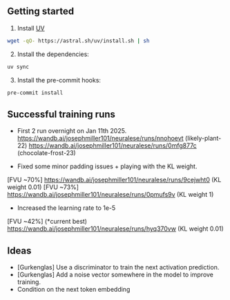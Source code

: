 ## Getting started

1. Install [UV](https://docs.astral.sh/uv/)

```bash
wget -qO- https://astral.sh/uv/install.sh | sh
```

2. Install the dependencies:

```bash
uv sync
```

3. Install the pre-commit hooks:

```bash
pre-commit install
```

## Successful training runs

 - First 2 run overnight on Jan 11th 2025.
https://wandb.ai/josephmiller101/neuralese/runs/nnohoevt (likely-plant-22)
https://wandb.ai/josephmiller101/neuralese/runs/0mfg877c (chocolate-frost-23)

 - Fixed some minor padding issues + playing with the KL weight.

[FVU ~70%]  https://wandb.ai/josephmiller101/neuralese/runs/9cejwht0 (KL weight 0.01)
[FVU ~73%] https://wandb.ai/josephmiller101/neuralese/runs/0pmufs9v (KL weight 1)

 - Increased the learning rate to 1e-5

[FVU ~42%] (*current best) https://wandb.ai/josephmiller101/neuralese/runs/hyq370vw (KL weight 0.01)


## Ideas

 - [Gurkenglas] Use a discriminator to train the next activation prediction.
 - [Gurkenglas] Add a noise vector somewhere in the model to improve training.
 - Condition on the next token embedding
